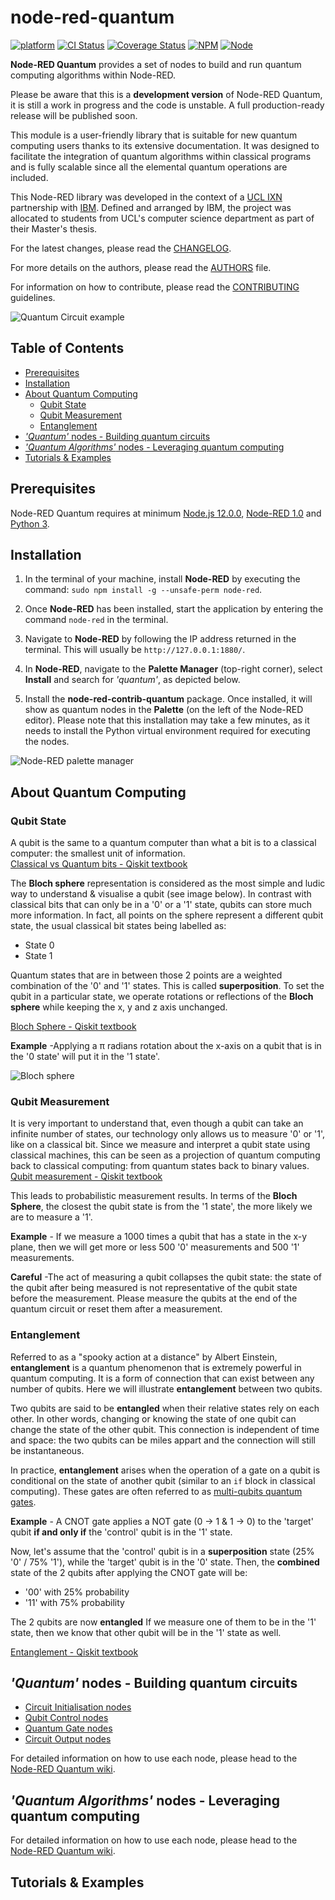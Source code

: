 # node-red-quantum
[![platform](https://img.shields.io/badge/platform-Node--RED-red)](https://nodered.org)
[![CI Status](https://img.shields.io/github/workflow/status/node-red-quantum/node-red-contrib-quantum/Node.js%20CI)](https://github.com/node-red-quantum/node-red-contrib-quantum/actions/workflows/node.js.yml)
[![Coverage Status](https://img.shields.io/coveralls/github/node-red-quantum/node-red-contrib-quantum)](https://coveralls.io/github/node-red-quantum/node-red-contrib-quantum?branch=master)
[![NPM](https://img.shields.io/npm/v/node-red-contrib-quantum)](https://www.npmjs.com/package/node-red-contrib-quantum)
[![Node](https://img.shields.io/node/v/node-red-contrib-quantum)](https://nodejs.org/en/)

**Node-RED Quantum** provides a set of nodes to build and run quantum computing algorithms within Node-RED.

Please be aware that this is a  **development version** of Node-RED Quantum, it is still a work in progress and the code is unstable. A full production-ready release will be published soon.

This module is a user-friendly library that is suitable for new quantum computing users thanks to its extensive documentation. It was designed to facilitate the integration of quantum algorithms within classical programs and is fully scalable since all the elemental quantum operations are included.

This Node-RED library was developed in the context of a [UCL IXN](https://www.ucl.ac.uk/computer-science/collaborate/ucl-industry-exchange-network-ucl-ixn) partnership with [IBM](https://www.ibm.com/uk-en). Defined and arranged by IBM, the project was allocated to students from UCL's computer science department as part of their Master's thesis.

For the latest changes, please read the [CHANGELOG](CHANGELOG.md).

For more details on the authors, please read the [AUTHORS](AUTHORS) file.

For information on how to contribute, please read the [CONTRIBUTING](CONTRIBUTING.md) guidelines.

![Quantum Circuit example](./resources/quantum-circuit-examples/quantum-random-number.png)

## Table of Contents
- [Prerequisites](#prerequisites)
- [Installation](#installation)
- [About Quantum Computing](#about-quantum-computing)
  - [Qubit State](#qubit-state)
  - [Qubit Measurement](#qubit-measurement)
  - [Entanglement](#entanglement)
- [*'Quantum'* nodes - Building quantum circuits](#quantum-nodes---building-quantum-circuits)
- [*'Quantum Algorithms'* nodes - Leveraging quantum computing](#quantum-algorithms-nodes---leveraging-quantum-computing)
- [Tutorials & Examples](#tutorials--examples)

## Prerequisites
Node-RED Quantum requires at minimum [Node.js 12.0.0](https://nodejs.org/en/), [Node-RED 1.0](https://nodered.org) and [Python 3](https://www.python.org/).

## Installation

1. In the terminal of your machine, install **Node-RED** by executing the command:
   `sudo npm install -g --unsafe-perm node-red`.

2. Once **Node-RED** has been installed, start the application by entering the command `node-red` in the terminal.
3. Navigate to **Node-RED** by following the IP address returned in the terminal. This will usually be `http://127.0.0.1:1880/`.
4. In **Node-RED**, navigate to the **Palette Manager** (top-right corner), select **Install** and search for *'quantum'*, as depicted below.
5. Install the **node-red-contrib-quantum** package. Once installed, it will show as quantum nodes in the **Palette** (on the left of the Node-RED editor). Please note that this installation may take a few minutes, as it needs to install the Python virtual environment required for executing the nodes.

![Node-RED palette manager](./resources/installation-guide/palette-manager.png)

## About Quantum Computing

### Qubit State

A qubit is the same to a quantum computer than what a bit is to a classical computer: the smallest unit of information.  
[Classical vs Quantum bits - Qiskit textbook](https://qiskit.org/textbook/ch-states/representing-qubit-states.html#statevectors)

The **Bloch sphere** representation is considered as the most simple and ludic way to understand & visualise a qubit (see image below).
In contrast with classical bits that can only be in a '0' or a '1' state, qubits can store much more information.
In fact, all points on the sphere represent a different qubit state, the usual classical bit states being labelled as:
- State 0
- State 1

Quantum states that are in between those 2 points are a weighted combination of the '0' and '1' states. This is called **superposition**.
To set the qubit in a particular state, we operate rotations or reflections of the **Bloch sphere** while keeping the x, y and z axis unchanged.

[Bloch Sphere - Qiskit textbook](https://qiskit.org/textbook/ch-states/representing-qubit-states.html#bloch-sphere-2)

**Example** -Applying a &#960; radians rotation about the x-axis on a qubit that is in the '0 state' will put it in the '1 state'.

![Bloch sphere](./resources/quantum-computing/bloch-sphere-horizontal.png)

### Qubit Measurement

It is very important to understand that, even though a qubit can take an infinite number of states, our technology only allows us to measure '0' or '1', like on a classical bit. Since we measure and interpret a qubit state using classical machines, this can be seen as a projection of quantum computing back to classical computing: from quantum states back to binary values.
[Qubit measurement - Qiskit textbook](https://qiskit.org/textbook/ch-states/representing-qubit-states.html#rules-measurement)

This leads to probabilistic measurement results.
In terms of the **Bloch Sphere**, the closest the qubit state is from the '1 state', the more likely we are to measure a '1'.

**Example** - If we measure a 1000 times a qubit that has a state in the x-y plane, then we will get more or less 500 '0' measurements and 500 '1' measurements.

**Careful** -The act of measuring a qubit collapses the qubit state: the state of the qubit after being measured is not representative of the qubit state before the measurement. Please measure the qubits at the end of the quantum circuit or reset them after a measurement.

### Entanglement
Referred to as a "spooky action at a distance" by Albert Einstein, **entanglement** is a quantum phenomenon that is extremely powerful in quantum computing. It is a form of connection that can exist between any number of qubits. Here we will illustrate **entanglement** between two qubits.

Two qubits are said to be **entangled** when their relative states rely on each other. In other words, changing or knowing the state of one qubit can change the state of the other qubit. This connection is independent of time and space: the two qubits can be miles appart and the connection will still be instantaneous.

In practice, **entanglement** arises when the operation of a gate on a qubit is conditional on the state of another qubit (similar to an `if` block in classical computing). These gates are often referred to as [multi-qubits quantum gates](https://github.com/node-red-quantum/node-red-contrib-quantum/wiki/Quantum-Gate-Nodes/#multi-qubits-quantum-gates).

**Example** - A CNOT gate applies a NOT gate (0 &#8594; 1 & 1 &#8594; 0) to the 'target' qubit **if and only if** the 'control' qubit is in the '1' state.

Now, let's assume that the 'control' qubit is in a **superposition** state (25% '0' / 75% '1'), while the 'target' qubit is in the '0' state.
Then, the **combined** state of the 2 qubits after applying the CNOT gate will be:
- '00' with 25% probability
- '11' with 75% probability

The 2 qubits are now **entangled** If we measure one of them to be in the '1' state, then we know that other qubit will be in the '1' state as well.

[Entanglement - Qiskit textbook](https://qiskit.org/textbook/ch-gates/multiple-qubits-entangled-states.html#entangled)

## *'Quantum'* nodes - Building quantum circuits
- [Circuit Initialisation nodes](https://github.com/node-red-quantum/node-red-contrib-quantum/wiki/Circuit-Initialisation-Nodes)
- [Qubit Control nodes](https://github.com/node-red-quantum/node-red-contrib-quantum/wiki/Qubit-Control-Nodes)
- [Quantum Gate nodes](https://github.com/node-red-quantum/node-red-contrib-quantum/wiki/Quantum-Gate-Nodes)
- [Circuit Output nodes](https://github.com/node-red-quantum/node-red-contrib-quantum/wiki/Circuit-Output-Nodes)

For detailed information on how to use each node, please head to the [Node-RED Quantum wiki](https://github.com/node-red-quantum/node-red-contrib-quantum/wiki).

## *'Quantum Algorithms'* nodes - Leveraging quantum computing

For detailed information on how to use each node, please head to the [Node-RED Quantum wiki](https://github.com/node-red-quantum/node-red-contrib-quantum/wiki).

## Tutorials & Examples

